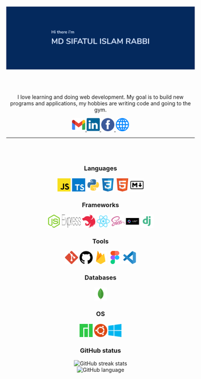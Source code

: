 ![Profile banner](./images/banner_name_3241.jpg)

<br/>
<br/>
<div align="center">

I love learning and doing web development. My goal is to build new programs and applications, my hobbies are writing code and going to the gym.

<a href="mailto:mdsifatulislam.rabbi@gmail.com" target="_blank">
<code><img src="./icons/gmail.svg" alt="Gmail" height="35"/></code>
</a>
<a href="https://linkedin/in/temujins" target="_blank">
<code><img src="./icons/linkedin.svg" alt="LinkedIn" height="35"/></code>
</a>
<a href="https://facebook.com/ttemujins" target="_blank">
<code><img src="./icons/facebook.svg" alt="Facebook" height="35"/></code>
</a>
<a href="https://sifatulrabbi.github.io" target="_blank">
<code><img src="./icons/web.svg" alt="Website" height="35"/></code>
</a>

---

<br/>
<br/>

### Languages

<code><img src="./icons/javascript.svg" alt="JavaScript" height="35"/></code>
<code><img src="./icons/typescript.svg" alt="TypeScript" height="35"/></code>
<code><img src="./icons/python.svg" alt="Python" height="35"/></code>
<code><img src="./icons/css.svg" alt="CSS" height="35"/></code>
<code><img src="./icons/html.svg" alt="HTML" height="35"/></code>
<code><img src="./icons/markdown.svg" alt="Markdown" height="35"/></code>

### Frameworks

<code><img src="./icons/nodejs.svg" alt="Node.js" height="35"/></code>
<code><img src="./icons/express.svg" alt="Express.js" height="35" width="50"/></code>
<code><img src="./icons/nestjs.svg" alt="Nest.js" height="35"/></code>
<code><img src="./icons/react.svg" alt="React" height="35"/></code>
<code><img src="./icons/sass.svg" alt="SCSS" height="35"/></code>
<code><img src="./icons/jwt.svg" alt="SCSS" height="35"/></code>
<code><img src="./icons/django.svg" alt="Django" height="35"/></code>

### Tools

<code><img src="./icons/git.svg" alt="Git" height="35"/></code>
<code><img src="./icons/github.svg" alt="GitHub" height="35"/></code>
<code><img src="./icons/firebase.svg" alt="Firebase" height="35"/></code>
<code><img src="./icons/figma.svg" alt="Figma" height="35"/></code>
<code><img src="./icons/vscode.svg" alt="VS Code" height="35"/></code>

### Databases

<code><img src="./icons/mongodb.svg" alt="MongoDB" height="35"/></code>

### OS

<code><img src="./icons/manjaro.svg" alt="Manjaro" height="35"/></code>
<code><img src="./icons/ubuntu.svg" alt="Ubuntu" height="35"/></code>
<code><img src="./icons/windows.svg" alt="Windows" height="35"/></code>

### GitHub status

![GitHub streak stats](https://github-readme-streak-stats.herokuapp.com/?user=sifatulrabbi&theme=tokyonight)  
![GitHub language](https://github-readme-stats.vercel.app/api/top-langs/?username=sifatulrabbi&layout=compact&theme=tokyonight)

</div>
